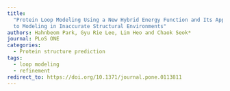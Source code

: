 ```yaml
---
title:
  "Protein Loop Modeling Using a New Hybrid Energy Function and Its Application
  to Modeling in Inaccurate Structural Environments"
authors: Hahnbeom Park, Gyu Rie Lee, Lim Heo and Chaok Seok*
journal: PLoS ONE
categories:
  - Protein structure prediction
tags:
  - loop modeling
  - refinement
redirect_to: https://doi.org/10.1371/journal.pone.0113811
---
```

